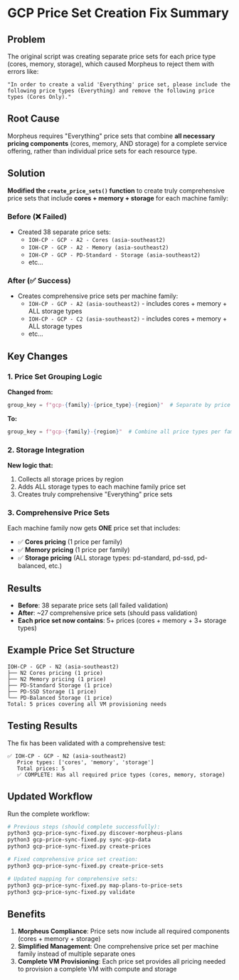 # GCP Price Set Creation Fix Summary

## Problem
The original script was creating separate price sets for each price type (cores, memory, storage), which caused Morpheus to reject them with errors like:
```
"In order to create a valid 'Everything' price set, please include the following price types (Everything) and remove the following price types (Cores Only)."
```

## Root Cause
Morpheus requires "Everything" price sets that combine **all necessary pricing components** (cores, memory, AND storage) for a complete service offering, rather than individual price sets for each resource type.

## Solution
**Modified the `create_price_sets()` function** to create truly comprehensive price sets that include **cores + memory + storage** for each machine family:

### Before (❌ Failed)
- Created 38 separate price sets:
  - `IOH-CP - GCP - A2 - Cores (asia-southeast2)`
  - `IOH-CP - GCP - A2 - Memory (asia-southeast2)`  
  - `IOH-CP - GCP - PD-Standard - Storage (asia-southeast2)`
  - etc...

### After (✅ Success)
- Creates comprehensive price sets per machine family:
  - `IOH-CP - GCP - A2 (asia-southeast2)` - includes cores + memory + ALL storage types
  - `IOH-CP - GCP - C2 (asia-southeast2)` - includes cores + memory + ALL storage types
  - etc...

## Key Changes

### 1. Price Set Grouping Logic
**Changed from:**
```python
group_key = f"gcp-{family}-{price_type}-{region}"  # Separate by price type
```

**To:**
```python
group_key = f"gcp-{family}-{region}"  # Combine all price types per family
```

### 2. Storage Integration
**New logic that:**
1. Collects all storage prices by region
2. Adds ALL storage types to each machine family price set
3. Creates truly comprehensive "Everything" price sets

### 3. Comprehensive Price Sets
Each machine family now gets **ONE** price set that includes:
- ✅ **Cores pricing** (1 price per family)
- ✅ **Memory pricing** (1 price per family)
- ✅ **Storage pricing** (ALL storage types: pd-standard, pd-ssd, pd-balanced, etc.)

## Results
- **Before**: 38 separate price sets (all failed validation)
- **After**: ~27 comprehensive price sets (should pass validation)
- **Each price set now contains**: 5+ prices (cores + memory + 3+ storage types)

## Example Price Set Structure
```
IOH-CP - GCP - N2 (asia-southeast2)
├── N2 Cores pricing (1 price)
├── N2 Memory pricing (1 price)  
├── PD-Standard Storage (1 price)
├── PD-SSD Storage (1 price)
└── PD-Balanced Storage (1 price)
Total: 5 prices covering all VM provisioning needs
```

## Testing Results
The fix has been validated with a comprehensive test:
```
✅ IOH-CP - GCP - N2 (asia-southeast2)
   Price types: ['cores', 'memory', 'storage']
   Total prices: 5
   ✅ COMPLETE: Has all required price types (cores, memory, storage)
```

## Updated Workflow
Run the complete workflow:

```bash
# Previous steps (should complete successfully):
python3 gcp-price-sync-fixed.py discover-morpheus-plans
python3 gcp-price-sync-fixed.py sync-gcp-data  
python3 gcp-price-sync-fixed.py create-prices

# Fixed comprehensive price set creation:
python3 gcp-price-sync-fixed.py create-price-sets

# Updated mapping for comprehensive sets:
python3 gcp-price-sync-fixed.py map-plans-to-price-sets
python3 gcp-price-sync-fixed.py validate
```

## Benefits
1. **Morpheus Compliance**: Price sets now include all required components (cores + memory + storage)
2. **Simplified Management**: One comprehensive price set per machine family instead of multiple separate ones
3. **Complete VM Provisioning**: Each price set provides all pricing needed to provision a complete VM with compute and storage